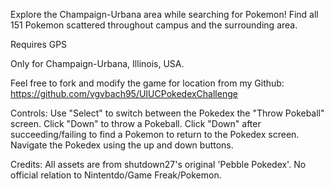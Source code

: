 Explore the Champaign-Urbana area while searching for Pokemon! Find all 151 Pokemon scattered throughout campus and the surrounding area.

Requires GPS

Only for Champaign-Urbana, Illinois, USA.

Feel free to fork and modify the game for location from my Github: https://github.com/vgvbach95/UIUCPokedexChallenge

Controls:
Use "Select" to switch between the Pokedex the "Throw Pokeball" screen.
Click "Down" to throw a Pokeball.
Click "Down" after succeeding/failing to find a Pokemon to return to the Pokedex screen.
Navigate the Pokedex using the up and down buttons.

Credits:
All assets are from shutdown27's original 'Pebble Pokedex'.
No official relation to Nintentdo/Game Freak/Pokemon.
